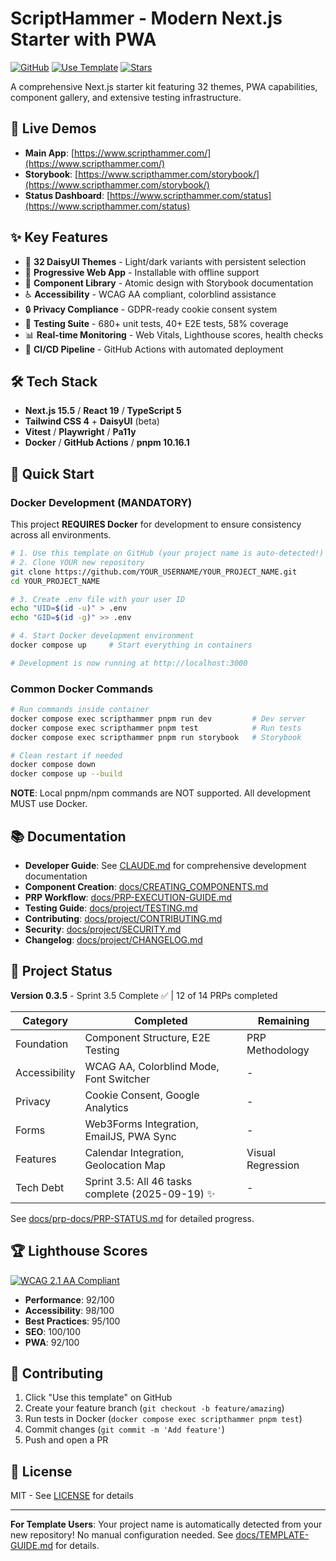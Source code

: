 # ScriptHammer - Modern Next.js Starter with PWA

[![GitHub](https://img.shields.io/badge/GitHub-Repository-blue)](https://github.com/TortoiseWolfe/ScriptHammer)
[![Use Template](https://img.shields.io/badge/Use%20this%20template-2ea44f?style=for-the-badge)](https://github.com/TortoiseWolfe/ScriptHammer/generate)
[![Stars](https://img.shields.io/github/stars/TortoiseWolfe/ScriptHammer?style=social)](https://github.com/TortoiseWolfe/ScriptHammer)

A comprehensive Next.js starter kit featuring 32 themes, PWA capabilities, component gallery, and extensive testing infrastructure.

## 🚀 Live Demos

- **Main App**: [https://www.scripthammer.com/](https://www.scripthammer.com/)
- **Storybook**: [https://www.scripthammer.com/storybook/](https://www.scripthammer.com/storybook/)
- **Status Dashboard**: [https://www.scripthammer.com/status](https://www.scripthammer.com/status)

## ✨ Key Features

- 🎨 **32 DaisyUI Themes** - Light/dark variants with persistent selection
- 📱 **Progressive Web App** - Installable with offline support
- 🧩 **Component Library** - Atomic design with Storybook documentation
- ♿ **Accessibility** - WCAG AA compliant, colorblind assistance
- 🔒 **Privacy Compliance** - GDPR-ready cookie consent system
- 🧪 **Testing Suite** - 680+ unit tests, 40+ E2E tests, 58% coverage
- 📊 **Real-time Monitoring** - Web Vitals, Lighthouse scores, health checks
- 🚀 **CI/CD Pipeline** - GitHub Actions with automated deployment

## 🛠️ Tech Stack

- **Next.js 15.5** / **React 19** / **TypeScript 5**
- **Tailwind CSS 4** + **DaisyUI** (beta)
- **Vitest** / **Playwright** / **Pa11y**
- **Docker** / **GitHub Actions** / **pnpm 10.16.1**

## 🚀 Quick Start

### Docker Development (MANDATORY)

This project **REQUIRES Docker** for development to ensure consistency across all environments.

```bash
# 1. Use this template on GitHub (your project name is auto-detected!)
# 2. Clone YOUR new repository
git clone https://github.com/YOUR_USERNAME/YOUR_PROJECT_NAME.git
cd YOUR_PROJECT_NAME

# 3. Create .env file with your user ID
echo "UID=$(id -u)" > .env
echo "GID=$(id -g)" >> .env

# 4. Start Docker development environment
docker compose up     # Start everything in containers

# Development is now running at http://localhost:3000
```

### Common Docker Commands

```bash
# Run commands inside container
docker compose exec scripthammer pnpm run dev         # Dev server
docker compose exec scripthammer pnpm test            # Run tests
docker compose exec scripthammer pnpm run storybook   # Storybook

# Clean restart if needed
docker compose down
docker compose up --build
```

**NOTE**: Local pnpm/npm commands are NOT supported. All development MUST use Docker.

## 📚 Documentation

- **Developer Guide**: See [CLAUDE.md](./CLAUDE.md) for comprehensive development documentation
- **Component Creation**: [docs/CREATING_COMPONENTS.md](./docs/CREATING_COMPONENTS.md)
- **PRP Workflow**: [docs/PRP-EXECUTION-GUIDE.md](./docs/PRP-EXECUTION-GUIDE.md)
- **Testing Guide**: [docs/project/TESTING.md](./docs/project/TESTING.md)
- **Contributing**: [docs/project/CONTRIBUTING.md](./docs/project/CONTRIBUTING.md)
- **Security**: [docs/project/SECURITY.md](./docs/project/SECURITY.md)
- **Changelog**: [docs/project/CHANGELOG.md](./docs/project/CHANGELOG.md)

## 🎯 Project Status

**Version 0.3.5** - Sprint 3.5 Complete ✅ | 12 of 14 PRPs completed

| Category      | Completed                                         | Remaining         |
| ------------- | ------------------------------------------------- | ----------------- |
| Foundation    | Component Structure, E2E Testing                  | PRP Methodology   |
| Accessibility | WCAG AA, Colorblind Mode, Font Switcher           | -                 |
| Privacy       | Cookie Consent, Google Analytics                  | -                 |
| Forms         | Web3Forms Integration, EmailJS, PWA Sync          | -                 |
| Features      | Calendar Integration, Geolocation Map             | Visual Regression |
| Tech Debt     | Sprint 3.5: All 46 tasks complete (2025-09-19) ✨ | -                 |

See [docs/prp-docs/PRP-STATUS.md](./docs/prp-docs/PRP-STATUS.md) for detailed progress.

## 🏆 Lighthouse Scores

[![WCAG 2.1 AA Compliant](https://img.shields.io/badge/WCAG%202.1-AA%20Compliant-success)](https://www.w3.org/WAI/WCAG21/quickref/)

- **Performance**: 92/100
- **Accessibility**: 98/100
- **Best Practices**: 95/100
- **SEO**: 100/100
- **PWA**: 92/100

## 🤝 Contributing

1. Click "Use this template" on GitHub
2. Create your feature branch (`git checkout -b feature/amazing`)
3. Run tests in Docker (`docker compose exec scripthammer pnpm test`)
4. Commit changes (`git commit -m 'Add feature'`)
5. Push and open a PR

## 📄 License

MIT - See [LICENSE](./LICENSE) for details

---

**For Template Users**: Your project name is automatically detected from your new repository! No manual configuration needed. See [docs/TEMPLATE-GUIDE.md](./docs/TEMPLATE-GUIDE.md) for details.
